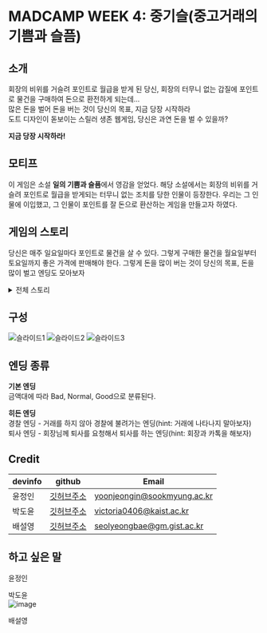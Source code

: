   # MADCAMP WEEK 4: 중기슬(중고거래의 기쁨과 슬픔)
  
  ## 소개
  회장의 비위를 거슬려 포인트로 월급을 받게 된 당신, 회장의 터무니 없는 갑질에 포인트로 물건을 구매하여 돈으로 환전하게 되는데...  
  많은 돈을 벌어 돈을 버는 것이 당신의 목표, 지금 당장 시작하라  
  도트 디자인이 돋보이는 스릴러 생존 웹게임, 당신은 과연 돈을 벌 수 있을까?  
    
  **지금 당장 시작하라!**
  
  ## 모티프
  이 게임은 소설 **일의 기쁨과 슬픔**에서 영감을 얻었다. 해당 소설에서는 회장의 비위를 거슬려 포인트로 월급을 받게되는 터무니 없는 조치를 당한 인물이 등장한다. 우리는 그 인물에 이입했고, 그 인물이 포인트를 잘 돈으로 환산하는 게임을 만들고자 하였다.
  
  ## 게임의 스토리
  당신은 매주 일요일마다 포인트로 물건을 살 수 있다. 그렇게 구매한 물건을 월요일부터 토요일까지 좋은 가격에 판매해야 한다. 그렇게 돈을 많이 버는 것이 당신의 목표, 돈을 많이 벌고 엔딩도 모아보자
<details>
<summary>전체 스토리</summary>
<div markdown="1"> 
카드 회사에서 근무하는 당신, 당신은 회장에게 잘못을 저질러 2주치 급여를 회사 포인트로 지급받게 되었다. 그런 당신이 저지른 잘못은 회사의 이벤트를 회장의 SNS보다 먼저 회사 홈페이지에 올려버린 잘못이다. SNS 중독자인 회장은 그런 당신에게 포인트 급여라는 상상도 못할 조치를 내렸다. 그렇게 당신은 2주동안 포인트로 살아야 한다.
</div>
</details> 


## 구성  
  
  ![슬라이드1](https://user-images.githubusercontent.com/81007362/151125796-a5ebb4fe-09ed-4478-9437-45e7bb304a70.PNG)
  ![슬라이드2](https://user-images.githubusercontent.com/81007362/151125815-43e52fd1-9c9b-494c-aac6-7a8766491da2.PNG)
  ![슬라이드3](https://user-images.githubusercontent.com/81007362/151125826-2edeb218-5083-4dd1-9e01-7888c675a812.PNG)
  ## 엔딩 종류
  **기본 엔딩**  
  금액대에 따라 Bad, Normal, Good으로 분류된다.  
    
  **히든 엔딩**  
  경찰 엔딩 - 거래를 하지 않아 경찰에 불려가는 엔딩(hint: 거래에 나타나지 말아보자)  
  퇴사 엔딩 - 회장님께 퇴사를 요청해서 퇴사를 하는 엔딩(hint: 회장과 카톡을 해보자)    
  ## Credit
| devinfo | github | Email |  
| ------ | ------ | ------ |
| 윤정인 | [깃허브주소](https://github.com/JeongIn37) | yoonjeongin@sookmyung.ac.kr |
| 박도윤 | [깃허브주소](https://github.com/victoria0406) | victoria0406@kaist.ac.kr |  
| 배설영 | [깃허브주소]( https://github.com/pell13) | seolyeongbae@gm.gist.ac.kr |

  ## 하고 싶은 말
  
  윤정인
  
  박도윤  
  ![image](https://user-images.githubusercontent.com/81007362/151113727-b9cda4dc-6eb0-4542-8a19-6a907392100d.png)
  
  배설영
